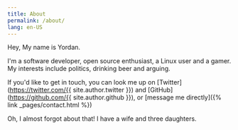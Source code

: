 ```yaml
---
title: About
permalink: /about/
lang: en-US
---
```

Hey, My name is Yordan.

I'm a software developer, open source enthusiast, a Linux user and a gamer. My interests include politics, drinking beer and arguing.

If you'd like to get in touch, you can look me up on
[Twitter](https://twitter.com/{{  site.author.twitter  }}) and
[GitHub](https://github.com/{{ site.author.github }}), or [message me directly]({% link _pages/contact.html %})

Oh, I almost forgot about that! I have a wife and three daughters.
